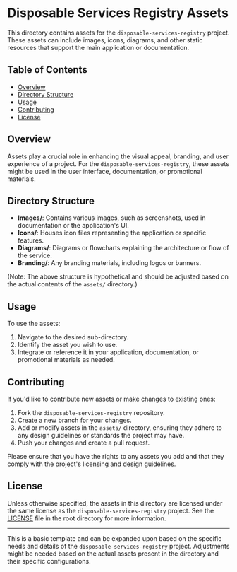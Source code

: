 # Disposable Services Registry Assets

This directory contains assets for the `disposable-services-registry` project. These assets can include images, icons, diagrams, and other static resources that support the main application or documentation.

## Table of Contents

- [Overview](#overview)
- [Directory Structure](#directory-structure)
- [Usage](#usage)
- [Contributing](#contributing)
- [License](#license)

## Overview

Assets play a crucial role in enhancing the visual appeal, branding, and user experience of a project. For the `disposable-services-registry`, these assets might be used in the user interface, documentation, or promotional materials.

## Directory Structure

- **Images/**: Contains various images, such as screenshots, used in documentation or the application's UI.
- **Icons/**: Houses icon files representing the application or specific features.
- **Diagrams/**: Diagrams or flowcharts explaining the architecture or flow of the service.
- **Branding/**: Any branding materials, including logos or banners.

(Note: The above structure is hypothetical and should be adjusted based on the actual contents of the `assets/` directory.)

## Usage

To use the assets:

1. Navigate to the desired sub-directory.
2. Identify the asset you wish to use.
3. Integrate or reference it in your application, documentation, or promotional materials as needed.

## Contributing

If you'd like to contribute new assets or make changes to existing ones:

1. Fork the `disposable-services-registry` repository.
2. Create a new branch for your changes.
3. Add or modify assets in the `assets/` directory, ensuring they adhere to any design guidelines or standards the project may have.
4. Push your changes and create a pull request.

Please ensure that you have the rights to any assets you add and that they comply with the project's licensing and design guidelines.

## License

Unless otherwise specified, the assets in this directory are licensed under the same license as the `disposable-services-registry` project. See the [LICENSE](../LICENSE) file in the root directory for more information.

---

This is a basic template and can be expanded upon based on the specific needs and details of the `disposable-services-registry` project. Adjustments might be needed based on the actual assets present in the directory and their specific configurations.
